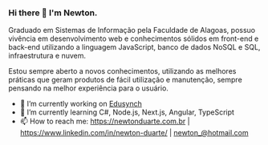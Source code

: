 ### Hi there 👋 I'm Newton.

Graduado em Sistemas de Informação pela Faculdade de Alagoas, possuo vivência em desenvolvimento web e conhecimentos sólidos em front-end e back-end utilizando a linguagem JavaScript, banco de dados NoSQL e SQL, infraestrutura e nuvem.

Estou sempre aberto a novos conhecimentos, utilizando as melhores práticas que geram produtos de fácil utilização e manutenção, sempre pensando na melhor experiência para o usuário.

- 🔭 I’m currently working on [Edusynch](https://edusynch.com)
- 🌱 I’m currently learning C#, Node.js, Next.js, Angular, TypeScript
- 📫 How to reach me: https://newtonduarte.com.br | https://www.linkedin.com/in/newton-duarte/ | newton_@hotmail.com
